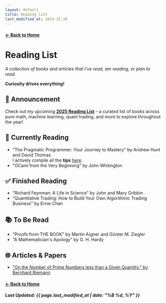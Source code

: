 ```yaml
---
layout: default
title: Reading list
last_modified_at: 2024-12-28
---
```


#### [← Back to Home](/)

# Reading List

*A collection of books and articles that I’ve read, am reading, or plan to read.* 

**Curiosity drives everything!**

## <span class="emoji">📣</span> Announcement

Check out my upcoming **[2025 Reading List](/2025-reading-list)** – a curated list of books across pure math, machine learning, quant trading, and more to explore throughout the year!

## <span class="emoji">📖</span> Currently Reading

- "The Pragmatic Programmer: Your Journey to Mastery" by Andrew Hunt and David Thomas  
I actively compile all the **tips** [here](/tips).
- "OCaml from the Very Beginning" by John Whitington

## <span class="emoji">✅</span> Finished Reading

- "Richard Feynman: A Life in Science" by John and Mary Gribbin
- "Quantitative Trading: How to Build Your Own Algorithmic Trading Business" by Ernie Chan

## <span class="emoji">📚</span> To Be Read

- "Proofs from THE BOOK" by Martin Aigner and Günter M. Ziegler
- "A Mathematician's Apology" by G. H. Hardy

## <span class="emoji">🌐</span> Articles & Papers

- ["On the Number of Prime Numbers less than
a Given Quantity." by Bernhard Riemann](https://www.claymath.org/wp-content/uploads/2023/04/Wilkins-translation.pdf)

#### [← Back to Home](/)

##### Last Updated: {{ page.last_modified_at | date: "%B %d, %Y" }}
